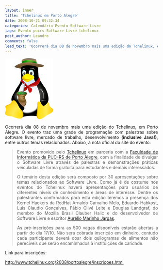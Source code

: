 ```yaml
---
layout: inner
title: 'Tchelinux em Porto Alegre'
date: 2008-10-21 09:32:34
categories: Calendário Evento Software Livre
tags: Evento pucrs Software Livre tchelinux
post_author: Leandro
comments: false
lead_text: 'Ocorrerá dia 08 de novembro mais uma edição do Tchelinux, em Porto Alegre. O evento traz uma grade de programação com palestras sobre software livre, mercado de trabalho, desenvolvimento (inclusive Java!), entre outros temas relacionados. Abaixo, a nota o...'
---
```


<a href="img/logo-tchelinux.png"><img class="aligncenter size-full wp-image-98" title="logo-tchelinux" src="img/logo-tchelinux.png" alt="" width="159" height="200" /></a>
<p style="text-align: justify;">Ocorrerá dia 08 de novembro mais uma edição do Tchelinux, em Porto Alegre. O evento traz uma grade de programação com palestras sobre software livre, mercado de trabalho, desenvolvimento <strong>(inclusive Java!)</strong>, entre outros temas relacionados. Abaixo, a nota oficial do site do evento:</p>

<blockquote style="text-align: justify;">Evento promovido pelo <a href="http://www.tchelinux.org/">Tchelinux</a> em parceria com a <a href="http://www.pucrs.br/inf/">Faculdade de Informática da PUC-RS de Porto Alegre</a>, com a finalidade de divulgar o Software Livre através de palestras e demonstrações práticas veiculadas de forma gratuita para estudantes e demais interessados.

O temário desta edição será composto por 30 apresentações sobre temas relacionados ao Software Livre. Como já é de costume nos eventos do Tchelinux haverá apresentações para usuários de diferentes níveis de conhecimento e áreas de interesse. Dentre os palestrantes confirmados para esta edição teremos a presença dos Kernel Hackers da RedHat Arnaldo Carvalho Melo, Eduardo Habkost, Luis Claudio Gonçalves, Fábio Olivé Leite e Douglas Landgraf, do membro do Mozilla Brasil Clauber Halic e do desenvolvedor de Software Livre e escritor <a href="http://www.aurelio.net/">Aurélio Marinho Jargas</a>.

As pré-inscrições para as 500 vagas disponíveis estarão abertas a partir do dia 17/10. Não será cobrada inscrição em dinheiro, contudo cada participante deverá doar dois quilogramas de alimentos não perecíveis que serão encaminhados à instituições de caridade.</blockquote>
<p style="text-align: justify;">Link para inscrições:</p>
<p style="text-align: justify;"><a title="Inscrições Tchelinux - POA" href="http://www.tchelinux.org/2008/portoalegre/inscricoes.html" target="_blank">http://www.tchelinux.org/2008/portoalegre/inscricoes.html</a></p>